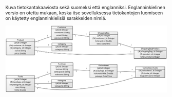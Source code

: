 Kuva tietokantakaaviosta sekä suomeksi että englanniksi. Englanninkielinen versio on otettu mukaan, koska itse sovelluksessa
tietokantojen luomiseen on käytetty englanninkielisiä sarakkeiden nimiä.

![Tietokantakaavio](tietokantakaavio2.png)
